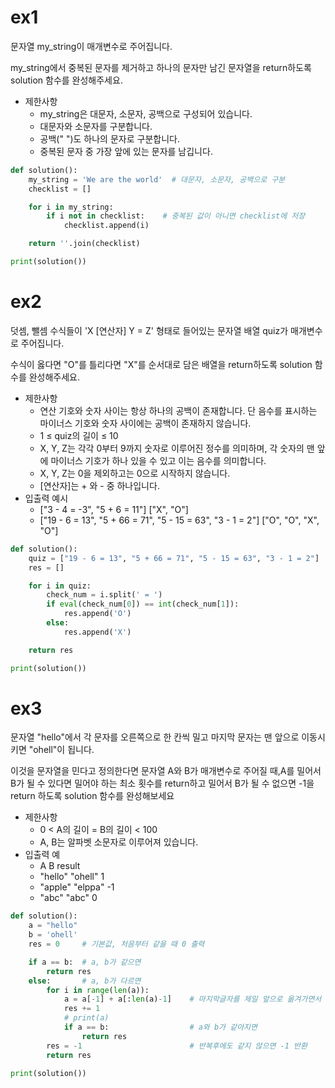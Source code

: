 # ex1 
문자열 my_string이 매개변수로 주어집니다.

my_string에서 중복된 문자를 제거하고 하나의 문자만 남긴 문자열을 return하도록 solution 함수를 완성해주세요.

- 제한사항
  - my_string은 대문자, 소문자, 공백으로 구성되어 있습니다.
  - 대문자와 소문자를 구분합니다.
  - 공백(" ")도 하나의 문자로 구분합니다.
  - 중복된 문자 중 가장 앞에 있는 문자를 남깁니다.

```py
def solution():
    my_string = 'We are the world'  # 대문자, 소문자, 공백으로 구분
    checklist = []

    for i in my_string:
        if i not in checklist:    # 중복된 값이 아니면 checklist에 저장
            checklist.append(i)

    return ''.join(checklist)

print(solution())
```


# ex2
덧셈, 뺄셈 수식들이 'X [연산자] Y = Z' 형태로 들어있는 문자열 배열 quiz가 매개변수로 주어집니다.

수식이 옳다면 "O"를 틀리다면 "X"를 순서대로 담은 배열을 return하도록 solution 함수를 완성해주세요.

- 제한사항
  - 연산 기호와 숫자 사이는 항상 하나의 공백이 존재합니다. 단 음수를 표시하는 마이너스 기호와 숫자 사이에는 공백이 존재하지 않습니다.
  - 1 ≤ quiz의 길이 ≤ 10
  - X, Y, Z는 각각 0부터 9까지 숫자로 이루어진 정수를 의미하며, 각 숫자의 맨 앞에 마이너스 기호가 하나 있을 수 있고 이는 음수를 의미합니다.
  - X, Y, Z는 0을 제외하고는 0으로 시작하지 않습니다.
  - [연산자]는 + 와 - 중 하나입니다.
- 입출력 예시
  - ["3 - 4 = -3", "5 + 6 = 11"]	["X", "O"]
  - ["19 - 6 = 13", "5 + 66 = 71", "5 - 15 = 63", "3 - 1 = 2"]	["O", "O", "X", "O"]

```py
def solution():
    quiz = ["19 - 6 = 13", "5 + 66 = 71", "5 - 15 = 63", "3 - 1 = 2"]   # ["O", "O", "X", "O"]
    res = []

    for i in quiz:
        check_num = i.split(' = ')
        if eval(check_num[0]) == int(check_num[1]):
            res.append('O')
        else:
            res.append('X')

    return res

print(solution())
```


# ex3
문자열 "hello"에서 각 문자를 오른쪽으로 한 칸씩 밀고 마지막 문자는 맨 앞으로 이동시키면 "ohell"이 됩니다.

이것을 문자열을 민다고 정의한다면 문자열 A와 B가 매개변수로 주어질 때,A를 밀어서 B가 될 수 있다면 밀어야 하는 최소 횟수를 return하고 밀어서 B가 될 수 없으면 -1을 return 하도록 solution 함수를 완성해보세요

- 제한사항
  - 0 < A의 길이 = B의 길이 < 100
  - A, B는 알파벳 소문자로 이루어져 있습니다.
- 입출력 예
  -    A	      B	    result
  -    "hello"	"ohell"	 1
  -    "apple"	"elppa"	-1
  -    "abc"     "abc"	 0

```py
def solution():
    a = "hello"
    b = 'ohell'
    res = 0     # 기본값, 처음부터 같을 때 0 출력

    if a == b:  # a, b가 같으면
        return res
    else:       # a, b가 다르면
        for i in range(len(a)):
            a = a[-1] + a[:len(a)-1]    # 마지막글자를 제일 앞으로 옮겨가면서 a와 b가 같은지 비교
            res += 1
            # print(a)
            if a == b:                  # a와 b가 같아지면
                return res
        res = -1                        # 반복후에도 같지 않으면 -1 반환
        return res

print(solution())
```